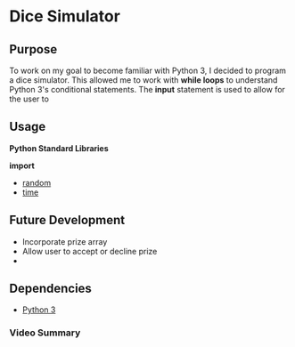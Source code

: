 # Dice Simulator

## Purpose
To work on my goal to become familiar with Python 3, I decided to program a dice simulator. This allowed me to work with **while loops** to understand Python 3's conditional statements. The **input** statement is used to allow for the user to 

## Usage
__Python Standard Libraries__

**import**

- [random](https://docs.python.org/3/library/random.html)
- [time](https://docs.python.org/3/library/time.html)

## Future Development
- Incorporate prize array 
- Allow user to accept or decline prize 
- 

## Dependencies
- [Python 3](https://www.python.org/downloads/)

### Video Summary
[]()
